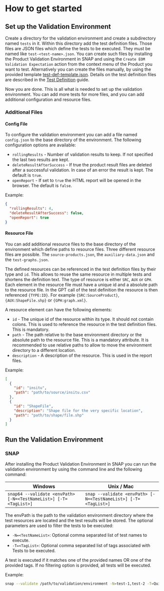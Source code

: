 How to get started
==================

## Set up the Validation Environment

Create a directory for the validation environment and create a subdirectory named `tests` in it.
Within this directory add the test definition files. Those files are JSON files which define the tests to be executed.
They must be named like `test-<test-name>.json`.
You can create such files by installing the Product Validation Environment in SNAP and using
the `Create EOM Validation Expectation` action from the context menu of the Product you want to test. Alternatively you
can create the files manually, by using the provided template [test-def-template.json](test-def-template.json).
Details on the test definition files are described in the [Test Definition](TestDefinition.md) guide.

Now you are done. This is all what is needed to set up the validation environment. You can add more tests for more
files, and you can add additional configuration and resource files.

### Additional Files

#### Config File

To configure the validation environment you can add a file named `config.json` to the base directory of the environment.
The following configuration options are available:

* `rollingResults` - Number of validation results to keep. If not specified the last two results are kept.
* `deleteResultAfterSuccess` - If true the product result files are deleted after a successful validation. In case of an
  error the result is kept. The default is `true`.
* `openReport` - If set to `true` the HTML report will be opened in the browser. The default is `false`.

Example:

```json
{
  "rollingResults": 4,
  "deleteResultAfterSuccess": false,
  "openReport": true
}
```

#### Resource File

You can add additional resource files to the base directory of the environment which define paths to resource files.
Three different resource files are possible. The `source-products.json`, the `auxiliary-data.json` and
the `test-graphs.json`.

The defined resources can be referenced in the test definition files by their type and `id`. This allows to reuse the
same
resource in multiple tests and shortens the definition text.
The type of resource is either `SRC`, `AUX` or `GPH`. Each element in the resource file must have a unique id and a
absolute
path to the resource file.
In the GPT call of the test definition the resource is then referenced `{TYPE:ID}`. For example `{SRC:SourceProduct}`,
`{AUX:ShapeFile.shp}` or `{GPH:graph.xml}`.

A resource element can have the following elements:

* `id` - The unique id of the resource within its type. It should not contain colons. This is used to reference the
  resource in the test definition files. This is mandatory.
* `path` - The path relative to the base environment directory or the absolute path to the resource file. This is a
  mandatory attribute. It is recommended to use relative paths to allow to move the environment directory to a different
  location.
* `description` - A description of the resource. This is used in the report files.

Example:

```json
[
  {
    "id": "insitu",
    "path": "path/to/source/insitu.csv"
  },
  {
    "id": "ShapeFile",
    "description": "Shape file for the very specific location",
    "path": "path/to/shape/file.shp"
  }
]
```

## Run the Validation Environment

### SNAP

After installing the Product Validation Environment in SNAP you can run the validation environment by using the
command line and the following command:

| Windows                                                          | Unix / Mac                                                     |
|------------------------------------------------------------------|----------------------------------------------------------------|
| `snap64 --validate <envPath> [-N=<TestNameList>] [-T=<TagList>]` | `snap --validate <envPath> [-N=<TestNameList>] [-T=<TagList>]` |

The envPath is the path to the validation environment directory where the test resources are located and the test
results will be stored. The optional parameters are used to filter the tests to be executed:

* `-N=<TestNameList>`: Optional comma separated list of test names to execute.
* `-T=<TagList>`: Optional comma separated list of tags associated with Tests to be executed.

A test is executed if it matches one of the provided names OR one of the provided tags. If no filtering option is
provided, all tests will be executed.

Example:

```bash
snap --validate /path/to/validation/environment -N=test-1,test-2 -T=Quick
```




